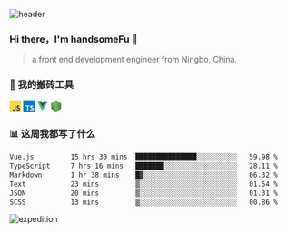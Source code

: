 ![header](https://raw.githubusercontent.com/fzq1998/fzq1998/master/header.png)

### Hi there，I'm handsomeFu 👋

> a front end development engineer from Ningbo, China.

### 🔧 我的搬砖工具
<code><img height="20" src="https://raw.githubusercontent.com/github/explore/80688e429a7d4ef2fca1e82350fe8e3517d3494d/topics/javascript/javascript.png" alt="javascript"></code>
<code><img height="20" src="https://raw.githubusercontent.com/github/explore/80688e429a7d4ef2fca1e82350fe8e3517d3494d/topics/typescript/typescript.png" alt="typescript"></code>
<code><img height="20" src="https://raw.githubusercontent.com/github/explore/80688e429a7d4ef2fca1e82350fe8e3517d3494d/topics/vue/vue.png" alt="vue"></code>
<code><img height="20" src="https://raw.githubusercontent.com/github/explore/80688e429a7d4ef2fca1e82350fe8e3517d3494d/topics/nodejs/nodejs.png" alt="nodejs"></code>



### 📊 这周我都写了什么
<!--START_SECTION:waka-->

```text
Vue.js         15 hrs 30 mins  ███████████████░░░░░░░░░░   59.98 %
TypeScript     7 hrs 16 mins   ███████░░░░░░░░░░░░░░░░░░   28.11 %
Markdown       1 hr 38 mins    █▓░░░░░░░░░░░░░░░░░░░░░░░   06.32 %
Text           23 mins         ▒░░░░░░░░░░░░░░░░░░░░░░░░   01.54 %
JSON           20 mins         ▒░░░░░░░░░░░░░░░░░░░░░░░░   01.31 %
SCSS           13 mins         ▒░░░░░░░░░░░░░░░░░░░░░░░░   00.86 %
```

<!--END_SECTION:waka-->


![expedition](https://raw.githubusercontent.com/fzq1998/fzq1998/master/expedition.gif)

